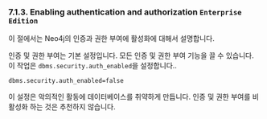 ### 7.1.3. Enabling authentication and authorization  <code>Enterprise Edition</code>

<div class="abstract">
	<p>이 절에서는 Neo4j의 인증과 권한 부여에 활성화에 대해서 설명합니다. 
	</p>
</div>

인증 및 권한 부여는 기본 설정입니다. 모든 인증 및 권한 부여 기능을 끌 수 있습니다. 이 작업은 ```dbms.security.auth_enabled```을 설정합니다..

```
dbms.security.auth_enabled=false
```

이 설정은 악의적인 활동에 데이터베이스를 취약하게 만듭니다. 인증 및 권한 부여를 비활성화 하는 것은 추천하지 않습니다.
